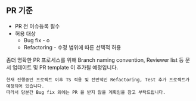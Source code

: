 ## PR 기준

- PR 전 이슈등록 필수
- 허용 대상
  - Bug fix - o
  - Refactoring - 수정 범위에 따른 선택적 허용

좀더 명확한 PR 프로세스를 위해 Branch naming convention, Reviewer list 등 문서 업데이트 및 PR template 이 추가될 예정입니다.

```
현재 진행중인 프로젝트 이후 TS 적용 및 전반적인 Refactoring, Test 추가 프로젝트가 예정되어 있습니다.
따라서 당분간 Bug fix 외에는 PR 을 받지 않을 계획임을 참고 부탁드립니다.
```
